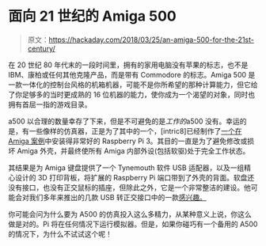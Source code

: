 # 面向 21 世纪的 Amiga 500

> 原文：<https://hackaday.com/2018/03/25/an-amiga-500-for-the-21st-century/>

在 20 世纪 80 年代末的一段时间里，拥有的家用电脑没有苹果的标志，也不是 IBM、康柏或任何其他克隆产品，而是带有 Commodore 的标志。Amiga 500 是一款一体化的控制台风格的机箱机器，可能不是你所希望的那种计算能力，但它给了你足够多的当时更成熟的 16 位机器的能力，使你成为一个渴望的对象，同时也拥有首屈一指的游戏目录。

a500 以合理的数量幸存了下来，但是不可避免的是*工作的*a500 没有。幸运的是，有一些像样的仿真器，正是为了其中的一个，[intric8]已经制作了[一个在 Amiga 案例](https://amigalove.com/viewtopic.php?f=6&t=552)中安装得非常好的 Raspberry Pi 3。其目的一直是为了避免修改或损坏 Amiga 外壳，并最终使所有 Amiga 内部外设(包括软驱)处于完全工作状态。

其结果是为 Amiga 键盘提供了一个 Tynemouth 软件 USB 适配器，以及一组精心设计的 3D 打印背板，将扩展的 Raspberry Pi 端口带到了外壳的背面。软盘还没有接口，也没有正交鼠标的插座，但除此之外，它是一个非常整洁的建设。他可能会对我们多年来推出的几款 USB 转正交接口中的一款[感兴趣。](https://hackaday.com/2017/06/12/a-universal-usb-to-quadrature-encoder/)

你可能会问为什么要为 A500 的仿真投入这么多精力，从某种意义上说，你这么做是对的。Pi 将在任何情况下运行模拟器。但是，如果你碰巧有一个备用的 A500 的情况下，为什么不试试这个呢！